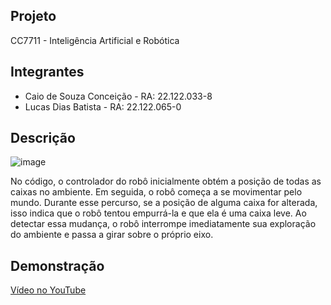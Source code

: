 
## Projeto  
CC7711 - Inteligência Artificial e Robótica

## Integrantes  
- Caio de Souza Conceição - RA: 22.122.033-8  
- Lucas Dias Batista - RA: 22.122.065-0

## Descrição

![image](https://github.com/user-attachments/assets/944b3cb5-9137-43ef-9cee-2ad64187539a)

No código, o controlador do robô inicialmente obtém a posição de todas as caixas no ambiente. Em seguida, o robô começa a se movimentar pelo mundo. Durante esse percurso, se a posição de alguma caixa for alterada, isso indica que o robô tentou empurrá-la e que ela é uma caixa leve. Ao detectar essa mudança, o robô interrompe imediatamente sua exploração do ambiente e passa a girar sobre o próprio eixo.


## Demonstração  
[Vídeo no YouTube](https://youtu.be/1h-2ge1lzmw)
